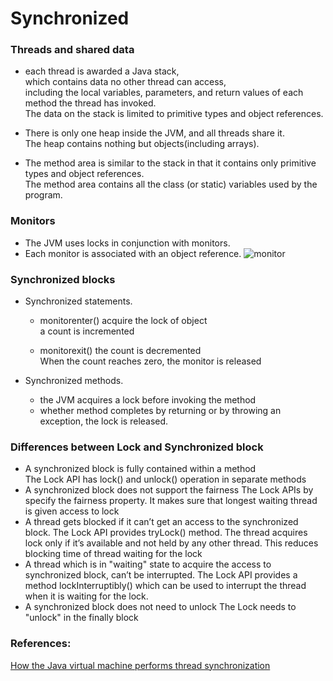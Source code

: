 # Synchronized

### Threads and shared data

* each thread is awarded a Java stack, <br>
    which contains data no other thread can access, <br>
    including the local variables, parameters, and return values of each method the thread has invoked.<br>
    The data on the stack is limited to primitive types and object references. 
    
* There is only one heap inside the JVM, and all threads share it. <br>
    The heap contains nothing but objects(including arrays).
    
* The method area is similar to the stack in that it contains only primitive types and object references. <br>
    The method area contains all the class (or static) variables used by the program.


### Monitors

* The JVM uses locks in conjunction with monitors. <br>
* Each monitor is associated with an object reference. 
![monitor]()


### Synchronized blocks

* Synchronized statements.
    
    * monitorenter()
        acquire the lock of object<br>
        a count is incremented
        
    * monitorexit()
        the count is decremented<br>
        When the count reaches zero, the monitor is released

* Synchronized methods.
    
    * the JVM acquires a lock before invoking the method
    * whether method completes by returning or by throwing an exception, the lock is released.
    

### Differences between Lock and Synchronized block

* A synchronized block is fully contained within a method <br>
    The Lock API has lock() and unlock() operation in separate methods
* A synchronized block does not support the fairness
    The Lock APIs by specify the fairness property. It makes sure that longest waiting thread is given access to lock
* A thread gets blocked if it can’t get an access to the synchronized block. 
    The Lock API provides tryLock() method. 
    The thread acquires lock only if it’s available and not held by any other thread. 
    This reduces blocking time of thread waiting for the lock
* A thread which is in "waiting" state to acquire the access to synchronized block, can’t be interrupted. 
    The Lock API provides a method lockInterruptibly() which can be used to interrupt the thread when it is waiting for the lock.
* A synchronized block does not need to unlock
    The Lock needs to "unlock" in the finally block

























### References:

[How the Java virtual machine performs thread synchronization](https://www.javaworld.com/article/2076971/java-concurrency/how-the-java-virtual-machine-performs-thread-synchronization.html)